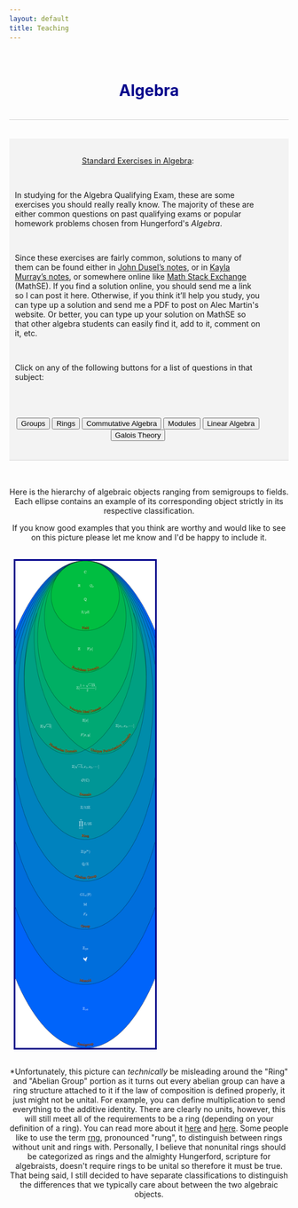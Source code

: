 ```yaml
---
layout: default
title: Teaching
---
```


<!-- Allows for LaTeX writing -->
<script type="text/javascript" async
	src="https://cdnjs.cloudflare.com/ajax/libs/mathjax/2.7.1/MathJax.js?
	config=TeX-AMS-MML_HTMLorMML">
</script>
<!-- <script type="text/javascript" async
	src="https://cdnjs.cloudflare.com/ajax/libs/mathjax/2.7.7/MathJax.js?config=default">
</script> -->
<script>
	function showDiv(myVar) {
		var x = document.getElementById(myVar);
		if (x.style.display === "none") {
			x.style.display = "block";
		} else {
			x.style.display = "none";
		}
	}
</script>


<br>
<h1 align=center style="color: darkblue">Algebra</h1>
<br>






<div style="border-top: 1px solid #d5d5d5"></div>
<br>
<br>
<div style="background-color: #f3f3f3; ">
	<br/>
	<style>
		table, th, td { border: 1px solid black; border-collapse: collapse; background: #ffffff; margin-top: 50px; margin-bottom:50px; }
		th, td { padding: 10px; }
	</style>
	<div align=center style="margin-left:10px; margin-right:50px;">
		<p><u>Standard Exercises in Algebra</u>:</p><br>
		<div align=left>
			<p>In studying for the Algebra Qualifying Exam, these are some exercises you should really really know. The majority of these are either common questions on past qualifying exams or popular homework problems chosen from Hungerford's <i>Algebra</i>.</p>
			<br>
			<p>Since these exercises are fairly common, solutions to many of them can be found either in <a href="">John Dusel’s notes</a>, or in <a href="">Kayla Murray’s notes</a>, or somewhere online like <a href="">Math Stack Exchange</a> (MathSE). If you find a solution online, you should send me a link so I can post it here. Otherwise, if you think it’ll help you study, you can type up a solution and send me a PDF to post on Alec Martin's website. Or better, you can type up your solution on MathSE so that other algebra students can easily find it, add to it, comment on it, etc.</p>
			<br>
			<p>Click on any of the following buttons for a list of questions in that subject:</p>
			<br>
		</div>
		<br>
		<br>
		<input type="button" name="answer" value="Groups" onclick="showDiv('AlgGroups')" />
		<div id="AlgGroups" align=left style="display:none; margin-left:40px;" class="answer_list" >
			<h3>Group Theory</h3>
			<br>
			<ol style="list-style-position: inside; margin-left:30px;">
				<li>Suppose that \(G\) has a subgroup \(H\) of finite index. Prove that the number of left cosets of \(H\) in \(G\) is the same as the number of right cosets.</li><br>
				<li>Consider a finite group \(G\) and \(N \triangleleft G\).
					<ol type="a" style="list-style-position: inside; margin-left:30px;">
						<li>For \(g∈G\), prove that the order of \(gN\) in \(G/N\) divides the order of \(g\) in \(G\).</li>
						<li>For a subgroup \(H\) of \(G\), prove that if \(|H|\) and \([G:N]\) are relatively prime, then \(H\) is a subgroup of \(N\).</li>
						<li>Prove that if \(|N|\) and \([G:N]\) are relatively prime, then \(N\) is the only subgroup of \(G\) with order \(|N|\).</li>
					</ol>
				</li><br>
				<li>Prove that a subgroup of index two must be normal.</li><br>
				<li>Can you find examples of a groups \(K\), \(H\), and \(G\) such that \(H \triangleleft G\) and \(K \triangleleft H\), but \(K\) is not normal in \(G\)?</li><br>
				<li>What's a finite group G with normal subgroups A and B such that
				<ol type="a" style="list-style-position: inside; margin-left:30px;">
						<li>\(A \cong B\) but \(G/A \ncong G/B\)?</li>
						<li>\(A \ncong B\) but \(G/A \cong G/B\)?</li>
					</ol>
				</li><br>
				<li>Prove that every (nontrivial) subgroup of \(\mathbb{Z}\) is cyclic.</li><br>
				<li>Let \(G\) be an abelian group, and let \(H\) be a subgroup of \(G\). Prove that if there is a homomorphism \( \varphi : G \to H\) such that \(\varphi\) restricted to \(H\) is the identity, then \(G \cong H \times \ker\varphi\).</li><br>
				<li>Suppose that \(\sigma \in S_n\) is given in cyclic notation as \((i_1 i_2 \cdots i_m)\). For \(\tau \in S_n\) prove that \(\tau\sigma\tau^{-1} = (\tau(i_1)\tau(i_2) \cdots \tau(i_m))\).</li><br>
				<li>An element of \(S_n\) may be written as a product of transpositions. Among all such ways of writing an element as a product of transpositions, there is a minimal number of transpositions necessary to write that element. For any \(n\), what is the maximum number over all elements of \(S_n\) of this minimal number of transpositions that you need to write that element?</li><br>
				<li>For a finitely generated abelian group \(G\), recall the definition of the <i>invariant factors</i> of \(G\) and of the <i>elementary divisors</i> of \(G\). For an abelian group of the following orders, write down every possibility for its list of invariant factors and elementary divisors.\[165 \quad 180 \quad 128\]</li><br>
				<li>Prove that if \(G\) is a finite noncyclic abelian group, then \(Aut(G)\) is not abelian.</li><br>
				<li>For a group \(G\) acting on a set \(X\), for an element \(x \in X\) recall the definition of the <i>orbit</i> of \(x\), denoted \(G.x\), and of the <i>stabilizer</i> of \(x\), denoted \(G_x\). Prove that \(|G.x| = [G:G_x]\).</li><br>
				<li>What is the definition of an inner automorphism of a group? Prove that the group of inner automorphisms of a group \(G\) form a normal subgroup of \(Aut(G)\). Furthermore prove that the group of inner automorphisms is isomorphic to \(G/Z(G)\), where \(Z(G)\) denotes the center of \(G\).</li><br>
				<li>Prove that if a group contains an element of order greater than two, then it must have a nontrivial automorphism.</li><br>
				<li>Prove that \(G/Z(G)\) is cyclic if and only if \(G\) is abelian.</li><br>
				<li>Related to the previous question, prove that \(Aut(G)\) being cyclic means \(G\) is abelian. What's an example of an abelian group with non-cyclic automorphism group? (<a href="https://math.stackexchange.com/questions/33254/showing-that-a-cyclic-automorphism-group-makes-a-finite-group-abelian">MathSE</a>)</li><br>
				<li>For a group \(G\) and a subgroup \(H\) of \(G\) of finite index, prove that there must exist a normal subgroup \(N\) of \(G\) contained in \(H\) that also has finite index. (<a href="https://math.stackexchange.com/questions/88719/a-group-g-with-a-subgroup-h-of-index-n-has-a-normal-subgroup-k-subset-h">MathSE</a>)</li><br>
				<li>A variation on the previous exercise: If \(G\) is a finite simple group with a subgroup \(H\) of index \(n\), show that \(G\) is isomorphic to a subgroup of \(S_n\).</li><br>
				<li>For a finite group \(G\) with subgroup \(H\) of index \(p\), if \(p\) is the smallest prime divisor of \(|G|\), then \(H\) must be normal in \(G\). (<a href="https://math.stackexchange.com/questions/164244/normal-subgroup-of-prime-index">MathSE</a>)</li><br>
				<li>Prove that a finite \(p\)-group has nontrivial center.</li><br>
				<li>Prove that if \(|G|=p^n\) for some prime integer \(p\), then \(Z(G)\) is nontrivial.</li><br>
				<li>Prove that for a normal Sylow \(p\)-subgroup \(P\) of a finite group \(G\), and an endomorphism \(\phi\) of \(G\), that \(\phi(P)\) is a subgroup of \(P\). Is this true if \(G\) is infinite?</li><br>
				<li>Prove that if \(|G| = p^2\) for some prime integer \(p\), then \(G\) is abelian.</li><br>
				<li>Suppose that \(p\) and \(q\) are prime integers such that \(p > q\). Prove that if \(|G|=p^n q\), then \(G\) cannot be simple.</li><br>
				<li>Show that a group of any of the following orders cannot be simple. (<a href="https://math.stackexchange.com/questions/280657/non-abelian-simple-group-of-order-120">MathSE</a>)\[105 \quad 120 \quad 200 \quad 250\]</li><br>
				<li>For a group \(G\), what is the definition of its commutator subgroup? Denote the commutator subgroup as \(G'\). Prove that \(G'\) is normal in \(G\), and show that for any abelian group \(A\), a homomorphism \(G \to A\) must factor through the quotient \(G/G'\).</li><br>
				<li>Recall what it means for a group to be <i>nilpotent</i> and what it means for a group to be <i>solvable</i>. Prove that a nilpotent group is solvable. (See Hungerford Chapter II, Section 7, Exercises 3 and 4 for an different characterizations of solvability and nilpotency that make this proof easier.)</li><br>
				<li>Prove that every subgroup and every homomorphic image of a solvable group is solvable.</li><br>
				<li>If \(N\) is normal in \(G\) and both \(N\) and \(G/N\) are solvable, prove that \(G\) is solvable too.</li><br>
			</ol>
			<br>
			<br>
		</div>
		<input type="button" name="answer" value="Rings" onclick="showDiv('AlgRings')" />
		<div id="AlgRings" align=left style="display:none; margin-left:40px;" class="answer_list" >
			<h3>Ring Theory</h3>
			<br>
			<ol style="list-style-position: inside; margin-left:30px;">
				<li>Prove that a finite integral domain is in fact a field.</li><br>
				<li>Recall what it means for an element of a ring to be <i>nilpotent</i>. For a commutative unital ring \(R\), prove that the set of nilpotent elements forms an ideal.</li><br>
				<li>Prove that if \(R\) is commutative and both \(a\) and \(b\) in \(R\) are nilpotent, the their sum \(a + b\) is nilpotent. Why do we need \(R\) to be commutative?</li><br>
				<li>Let \(R\) be a field of characteristic \(p \neq 0\). Show that the Frobenius map (\(r \mapsto r^p\)) is an isomorphism</li><br>
				<li>What is an example of an integral domain \(R\) and ideals \(I\) and \(J\) such that \(IJ \neq I \cap J\)?</li><br>
				<li>In a commutative unital ring, prove that maximal ideas are prime. Prove that the converse is true if your ring is a PID.</li><br>
				<li>In the category of commutative unital rings, give an example of a
					<ol type="a" style="list-style-position: inside; margin-left:30px;">
						<li>Ring that is not an Integral Domain.</li>
						<li>Integral Domain that is not a GCD Domain.</li>
						<li>Integral Domain that is not a UFD. (Bonus points if your example is a GCD Domain.)</li>
						<li>UFD that is not a PID.</li>
						<li>PID that is not a Euclidian Domain.</li>
						<li>Euclidean Domain that is not a Field.</li>
					</ol>
				</li><br>
				<li>For a commutative unital ring \(R\), an ideal \(M\) is maximal if and only if for each \(r \in R\setminus M\) there is some \(s \in R\) such that \(1 − rs \in M\).</li><br>
				<li>Recall the definition of an <i>idempotent</i> element of a ring and of a <i>central element</i> of a ring. Two elements \(a\) and \(b\) of a ring are <i>orthogonal</i> if \(ab = 0\). If \(R\) is a unital ring with idempotent element \(e\),
					<ol type="a" style="list-style-position: inside; margin-left:30px;">
						<li>then the element \(1-e\) is also idempotent,</li>
						<li>and if \(e\) is a central element of \(R\), then \(eR\) and \((1−e)R\) are ideals such that \(R = eR \times (1-e)R\).</li>
						<li>More generally, there are ideals \(\{J_i\}_{i \in 1, \cdots, n}\) of \(R\) such that \(R\) can be written as an <i>internal</i> direct sum of the \(J_i\), i.e. \(R = J_1 \oplus \cdots \oplus J_n\), if and only if \(R\) contains orthogonal central idempotents \(\{e_i\}_{i \in 1, \cdots, n}\) such that \(e_1 + \cdots + e_n = 1\) and \(J_i = e_i R\) for \(i \in \{1,…,n\}\).
						This is called the Peirce decomposition of a ring.</li>
					</ol>
				</li><br>
				<li>Recall the definition of a <i>local ring</i>. Prove that a commutative unital ring \(R\) is local if and only if for all \(a,b \in R\) we have that \(a + b = 1\) implies that either \(a\) or \(b\) is a unit.</li><br>
				<li>Prove that \(R\) is local if every non-unit of \(R\) is nilpotent.</li><br>
				<li>For a unital ring \(R\) of characteristic \(p\), let \(a\) be a nilpotent element of \(R\). Prove that \(a + 1\) is unipotent (that some power of \(a + 1\) equals \(1\)).</li><br>
				<li>What’s an example of an integral domain \(R\) with non-maximal ideal \(I\) such that \(char R = 0\) but \(char R/I \neq 0\)?</li><br>
				<li>For a commutative unital ring \(R\), suppose that \(f = a_nx^n + a_{n−1}x^{n−1} + \cdots + a_0\) is a zero divisor in \(R[x]\). Prove that there exists some \(b \in R\) such that \(b a_n = b a_{n-1}  = \cdots = b a_0 = 0\).</li><br>
				<li>For a commutative unital ring \(R\) and polynomial \(f = a_nx^n + a_{n−1}x^{n−1} + \cdots + a_0 \in R[x]\), \(f\) is a unit in \(R[x]\) if and only if \(a_0\) is a unit in \(R\) and \(a_1, \cdots, a_n\) are nilpotent.</li><br>
				<li>Suppose \(R\) is a ring such that \(r^2 = r\) for all \(r \in R\). Prove
					<ol type="a" style="list-style-position: inside; margin-left:30px;">
						<li>every element is its own additive inverse.</li>
						<li>\(R\) is commutative.</li>
						<li>every finitely generated ideal is principal. (<a href="https://math.stackexchange.com/questions/110329/finitely-generated-ideals-in-a-boolean-ring-are-principal-why">MathSE</a>)</li>
						<li>every prime ideal is maximal.</li>
					</ol>
				</li><br>
				<li>For indeterminates \(x\) and \(y\) and a field \(k\), prove that \((x,y)\) is not a principal ideal of \(k[x,y]\).</li><br>
			</ol>
			<br>
			<br>
		</div>
		<input type="button" name="answer" value="Commutative Algebra" onclick="showDiv('AlgComm')" />
		<div id="AlgComm" align=left style="display:none; margin-left:40px;" class="answer_list" >
			<h3>Commutative Algebra</h3>
			<br>
			<ol style="list-style-position: inside; margin-left:30px;">
				<li>Prove that these three characterizations of \(\text{Rad}(I)\), the <i>radical</i> of an ideal \(I\) of a commutative unital ring \(R\), are equivalent. The first one is the usual definition.
					<ol type="a" style="list-style-position: inside; margin-left:30px;">
						<li>\(\text{Rad}(I) = \{r \in R : r^n \in I, n \in \mathbb{N}\}\)</li>
						<li>\(\text{Rad}(I)\) is the intersection of all prime ideals of \(R\) that contain \(I\).</li>
						<li>\(\text{Rad}(I)\) is the pre-image of the ideal of nilpotent elements in \(R/I\).</li>
					</ol>
				It would be a good idea to prove that \(\text{Rad}(I)\) is an honest ideal of \(R\) directly from the first of these characterizations.
				</li><br>
				<li>For a multiplicative subset \(S\) of a commutative unital ring \(R\), and an ideal \(I\) of \(R\), prove that \(S^{-1} \text{Rad}(I) = \text{Rad}(S^{-1}I)\).</li><br>
				<li>What’s an example of a Noetherian integral domain that is not a PID?</li><br>
				<li>For a commutative unital ring \(R\), let \(I\) be a <i>primary</i> ideal of \(R\), which means that for \(a,b \in R\) such that \(ab \in I\), either \(a \in I\) or \(b^n \in I\) for some \(n \in N\). Let \(S\) be a multiplicative subset of \(R\) such that \(S \cap I = \emptyset\). Prove that \(S^{-1}I\) is a primary ideal of \(S^{−1}R\).</li><br>
				<li>For a commutative unital ring \(R\) and proper ideal \(I\) of \(R\), prove that \(I\) is a primary ideal if and only if the zero divisors in \(R/I\) are all nilpotent.</li><br>
				<li>For a commutative unital ring \(R\), let \(S\) be a saturated multiplicative subset \(R\), so for \(x,y \in R\) we have that if \(xy \in S\) then \(x,y \in S\). Prove that \(R \setminus S\) is a union of prime ideals of \(R\)</li><br>
				<li>For a commutative unital ring \(R\), prove that the set of zero divisors of \(R\) is a union of prime ideals.</li><br>
			</ol>
			<br>
			<br>
		</div>
		<input type="button" name="answer" value="Modules" onclick="showDiv('AlgMods')" />
		<div id="AlgMods" align=left style="display:none; margin-left:40px;" class="answer_list" >
			<h3>Modules</h3>
			<br>
			<ol style="list-style-position: inside; margin-left:30px;">
				<li>Recall what it means for arbitrary extension of rings, \(A \subset B\), to be <i>finite</i> and <i>free</i>.
					<ol type="a" style="list-style-position: inside; margin-left:30px;">
						<li>Let \(\{b_1, \cdots, b_n\}\) be a free basis for \(A \subset B\). If \(b = a_1b_1 + \cdots + a_nb_n\) for each \(a_i \in A\) and some \(a_s\) is a unit, show one may replace \(b_s\) with \(b\) to obtain another free basis.</li>
						<li>Show that the natural inclusion \(\mathbb{Q}[x] \hookrightarrow \mathbb{Q}[x,y]/\langle y^3 - x^2 y^2 + 7xy - 11x^{100} \rangle\) is finite and free.</li>
						<li>Show that \(\mathbb{F}_p[x^p] \subset \mathbb{F}_p[x]\) is finite and free. What's the canonical free basis for this extension?</li>
						<li>Let \(R = \mathbb{F}_p[x_1, \cdots, x_n]\). Then each extension in \(\cdots \subset R^{p^k} \subset \cdots \subset R^{p^2} \subset R^p \subset R \subset R^{1/p} \subset \cdots\) is finite and free.</li>
					</ol>
				</li><br>
				<li>For unital ring \(R\), recall what it means for a unitary \(R\)-module to be <i>simple</i>. Prove that a simple \(R\)-module \(M\) must be cyclic, and that the ring \(\text{End}_R(M)\) is a division ring. What about the converse? Is it true that if \(\text{End}_R(M)\) is a division ring then \(M\) must be simple?</li><br>
				<li>For a commutative unital ring \(R\) and left \(R\)-modules \(M\) and \(N\), does \(\text{Hom}_R(M,N)\) have any sort of \(R\)-module structure? Is it necessary to assume that \(R\) is commutative? What if \(M\) is a right \(R\)-module instead? (<a href="https://math.stackexchange.com/questions/637807/why-is-operatornamehomm-n-not-necessarily-an-r-module">MathSE</a>)</li><br>
				<li>For a ring \(R\), consider the commutative diagram
				$$\require{AMScd} \begin{CD}
				0 @>>> A @>{f_1}>> B @>{f_2}>> C @>>> 0\\
				@. @. @V{\phi_2}VV @. @.\\
				0 @>>> X @>{g_1}>> Y @>{g_2}>> Z @>>> 0\\
				\end{CD}$$
				in the category of \(R\)-modules such that the top and bottom rows are exact. Suppose that there is a some map \(\phi_1 \in \text{Hom}_R(A,X)\) such that \(\phi_2 \circ f_1 = g_1 \circ \phi_1\). Prove that there exists some map \(\phi_3 \in \text{Hom}_R(C,Z)\) such that \(\phi_3 \circ f_2 = g_2 \circ \phi_2\).</li><br>
				<li>Suppose that \(P\) is a projective \(R\)-module, and is the homomorphic image of some \(R\)-module \(M\). Prove that \(P\) is isomorphic to a direct summand of \(M\). What is the analogous fact to this one concerning injective \(R\)-modules?</li><br>
				<li>For a unital ring \(R\), in the category \(R-\text{Mod}\), a free module is projective.</li><br>
				<li>More generally than the previous problem, consider the three following adjectives that could describe an \(R\)-module: \(\text{free} \quad \text{projective} \quad \text{torsion-free}\)<br>
				Which of these properties of an \(R\)-module imply another, and which don't? Provide proofs and counterexamples.</li><br>
				<li>Prove that a direct sum of \(R\)-modules \(\oplus_{i \in I} P_i\) is projective if and only if each \(P_i\) is projective.</li><br>
				<li>Prove that \(\mathbb{Q}\) is not a projective \(\mathbb{Z}\)-module. What is an example of a projective \(\mathbb{Z}\)-module?</li><br>
				<li>Recall the definition of a \(\mathbb{Z}\)-module (abelian group) being <i>divisible</i>. Prove that a unitary \(\mathbb{Z}\)-module is injective if an only if it is divisible.</li><br>
				<li>Suppose that in the category \(R\)-mod, for any object \(D\) the functor \(\text{Hom}_R(D,−)\) preserves the exactness of the sequence \[0 \to A \to B \to C \to 0.\] Prove that this sequence must split. Prove the converse of this statement too.</li><br>
				<li>For a unital ring \(R\) and a unitary left \(R\)-module \(M\), write out the details of the left \(R\)-module isomorphism \(M \cong \text{Hom}_R(R,M)\).</li><br>
				<li>For a left \(R\)-module \(M\), write down the details of the natural homomorphism of \(R\)-modules \(\theta_M : A \to A^{**}\). Prove that \(\theta_M\) is an isomorphism if \(R\) is unital and \(M\) is free with finite basis over \(R\).</li><br>
				<li>For a homomorphism of left \(R\)-modules \(f: M \to N\), write down the details of the natural map \(f^∗: M^{∗∗} \to N^{∗∗}\) such that the following diagram commutes:
					$$ \require{AMScd} \begin{CD}
					M @>{\theta_M}>> M^{\ast\ast}\\
					@V{f}VV @VV{f^\ast}V\\
					N @>{\theta_N}>> N^{\ast\ast}\\
					\end{CD} $$</li><br>
				<li>For a unital ring \(R\) and a unitary left \(R\)-module \(M\), write out the details of the left \(R\)-module isomorphism \(R \otimes_R M \cong M\).</li><br>
				<li>For integers \(m\) and \(n\), write out the details of the \(\mathbb{Z}\)-bimodule isomorphism \(\mathbb{Z}/(m) \otimes_\mathbb{Z} \mathbb{Z}/(n) \cong \mathbb{Z}/(m,n)\). (<a href="https://math.stackexchange.com/questions/72284/proof-of-mathbbz-m-mathbbz-otimes-mathbbz-mathbbz-n-mathbbz">MathSE</a>)</li><br>
				<li>Let \(S\) be a two-sided ideal of a ring \(R\) and let \(SM\) denote the abelian subgroup of an \(R\)-module \(M\) generated by elements of the form \(sm\) for \(s \in S\) and \(m \in M\). Show that \(SM\) is an honest submodule of \(M\), describe the natural left \(R\)-module structure on \((R/S) \otimes_R M\), and show that \((R/S)\otimes_R M \cong M/SM\) as left \(R\)-modules.</li><br>
				<li>Suppose that \(A\) and \(A'\) are left \(R\)-modules and \(B\) and \(B'\) are right \(R\)-modules. Take \(f \in Hom(A,A')\) and \(g \in \text{Hom}(B,B')\). Is it necessarily true that \[\ker(f \otimes g) \cong (\ker f \otimes B) + (A \otimes \ker g)?\]</li><br>
				<li>Give examples of a commutative ring \(R\), of \(R\)-modules \(M\), \(M'\), and \(N\), and of a map \(f \in \text{Hom}(M,M')\) such that
					<ol type="a" style="list-style-position: inside; margin-left:30px;">
						<li>\(f\) is injective, but \(1 \otimes f : N \otimes M \to N \otimes M'\) is not injective.</li>
						<li>\(f\) is surjective, but \(f^∗ :\text{Hom}(N,M) \to \text{Hom}(N,M')\), where \(f^∗(h) = f \circ h\), is not surjective.</li>
					</ol></li><br>
				<li>For a ring \(R\) and left \(R\)-modules \(M\) and \(N\), write down the details of the homomorphism of abelian groups \(M^∗ \otimes_R N \to \text{Hom}_R(M,N)\). Prove that this homomorphism is an isomorphism if \(R\) is a field and \(M\) and \(N\) are finite-dimensional vector spaces over \(R\).</li><br>
				<li>Let \(R\) be an integral domain. For an \(R\)-module \(M\), define \(\tau(M) = \{m \in M : \mathcal{O}_m \neq \emptyset\}\), where \(\mathcal{O}_m\) is the annihilator of \(m\) in \(R\). Prove that \(\tau\) induces a left-exact functor from \(R\)-mod to the category of torsion \(R\)-modules, where \(M \mapsto \tau(M)\) and \(f \mapsto f\mid_{\tau(M)}\). Why do we need the assumption that \(R\) is an integral domain?</li><br>
				<li>Let \(R\) be a PID, and let \(M\) be a unitary left \(R\)-module. For \(s \in R\) recall the definition of a couple of our favorite submodules of \(M\): \(sM = \{sm : m \in M\}\) and \(M[s] = \{ m \in M : sm = 0 \}\). Let \(p\) be a prime element of \(R\). Additionally, recall the definition of a <i>cyclic</i> \(R\)-module, and let \(N\) be a cyclic \(R\)-module of order \(r \in R\).
					<ol type="a" style="list-style-position: inside; margin-left:30px;">
						<li>What is the natural way to define \(M/pM\) as a vector space over \(R/(p)\)?</li>
						<li>What is the natural way to define \(M[p]\) as a vector space over \(R/(p)\)?</li>
						<li>Supposing \(s\) is relatively prime to \(r\), prove that \(sN = N\) and \(N[s] = 0\).</li>
						<li>Suppose \(s\) divides \(r\), so there is some \(k\) such that \(sk = r\). Prove that \(sN \cong R/(k)\) and \(N[s] \cong R/(s)\).</li>
					</ol>
				</li><br>
			</ol>
			<br>
			<br>
		</div>
		<input type="button" name="answer" value="Linear Algebra" onclick="showDiv('AlgLinAlg')" />
		<div id="AlgLinAlg" align=left style="display:none; margin-left:40px;" class="answer_list" >
			<h3>Linear Algebra</h3>
			<br>
			<ol style="list-style-position: inside; margin-left:30px;">
				<li>For a division ring \(D\), let \(V_i\) be a finite dimensional vector space over \(D\) for \(i \in \{ 1, \cdots, k\}\). Suppose the sequence \[0 \to V_1 \to V_2 \to \cdots \to V_k \to 0\] is exact. Prove that \(\sum_{i=1}^{k} (-1)^{-i}\text{dim}_D (V_i) = 0\)</li><br>
				<li>Prove that if \(A\) and \(B\) are invertible matrices over a field \(k\), then \(A + \lambda B\) is invertible for all but finitely many \(\lambda \in k\).</li><br>
				<li>For the ring of \(n \times n\) matrices over a commutative unital ring \(R\), which we'll denote \(\text{Mat}_n(R)\), recall the definition of the <i>determinant</i> map \(\text{det}: \text{Mat}_n(R) \to R\). For \(A \in \text{Mat}_n(R)\) also recall the definition of the <i>classical adjoint</i> \(A^\alpha\) of \(A\)
					<ol type="a" style="list-style-position: inside; margin-left:30px;">
						<li>\(\text{det}(A^\alpha) = \text{det}(A)^{n-1}\)</li>
						<li>\((A^\alpha)^\alpha = \text{det}(A)^{n-2}A\)</li>
					</ol>
				</li><br>
				<li>If \(R\) is an integral domain and \(A\) is an \(n \times n\) matrix over \(R\), prove that if a system of linear equations \(Ax = 0\) has a nonzero solution then \(\text{det}A = 0\). Is the converse true? What if we drop the assumption that \(R\) is an integral domain?</li><br>
				<li>What is the companion matrix \(M\) of the polynomial \(f = x^2 - x + 2\) over \(\mathbb{C}\)? Prove that \(f\) is the minimal polynomial of \(M\).</li><br>
				<li>Suppose that \(\phi\) and \(\psi\) are commuting endomorphisms of a finite dimensional vector space \(E\) over a field \(k\), so \(\phi\psi = \psi\phi\).
					<ol type="a" style="list-style-position: inside; margin-left:30px;">
						<li>Prove that if \(k\) is algebraically closed, then \(\phi\) and \(\psi\) have a common eigenvector.</li>
						<li>Prove that if \(E\) has a basis consisting of eigenvectors of \(\phi\) and \(E\) has a basis consisting of eigenvectors of \(\psi\), then \(E\) has a basis consisting of vectors that are eigenvectors for both \(\phi\) and \(\psi\) simultaneously.</li>
					</ol>
				</li><br>
			</ol>
			<br>
			<br>
		</div>
		<input type="button" name="answer" value="Galois Theory" onclick="showDiv('AlgGal')" />
		<div id="AlgGal" align=left style="display:none; margin-left:40px;" class="answer_list" >
			<h3>Galois Theory</h3>
			<br>
			<ol style="list-style-position: inside; margin-left:30px;">
				<li>Suppose that for an extension field \(F\) over \(K\) and for \(a \in F\), we have that \(b \in F\) is algebraic over \(K(a)\) but transcendental over \(K\). Prove that \(a\) is algebraic over \(K(b)\).</li><br>
				<li>Suppose that for a field \(F/K\) that \(a \in F\) is algebraic and has odd degree over \(K\). Prove that \(a^2\) is also algebraic and has odd degree over \(K\), and furthermore that \(K(a) = K(a^2)\).</li><br>
				<li>For a polynomial \(f \in K[x]\), prove that if \(r \in F\) is a root of \(f\) then for any \(\sigma \in \text{Aut}_K(F)\), \(\sigma(r)\) is also a root of \(f\).</li><br>
				<li>Prove that as extensions of \(\mathbb{Q}\), \(\mathbb{Q}(x)\) is Galois over \(\mathbb{Q}(x^2)\) but not over \(\mathbb{Q}(x^3)\).</li><br>
				<li>If \(F\) is _______ over \(E\), and \(E\) is _______ over \(K\), is \(F\) necessarily _______ over \(K\)? Answer this question for each of the words "algebraic," "normal," and "separable" in the blanks.</li><br>
				<li>If \(F\) is _______ over \(K\), and \(E\) is an intermediate extension of \(F\) over \(K\), is \(F\) necessarily _______ over \(E\)? Answer this question for each of the words "algebraic", "normal", and "separable" in the blanks.</li><br>
				<li>If \(F\) is some (not necessarily Galois) field extension over \(K\) such that \([F:K] = 6\) and \(\text{Aut}_K(F) \cong S_3\), then \(F\) is the splitting field of an irreducible cubic over \(K[x]\).</li><br>
				<li>Recall the definition of the <i>join</i> of two subgroups \(H \vee G\) (or \(H + G\)). For \(F\) a finite dimensional Galois extension over \(K\) and let \(A\) and \(B\) be intermediate extensions. Prove that
					<ol type="a" style="list-style-position: inside; margin-left:30px;">
						<li>\(\text{Aut}_{AB}(F) = \text{Aut}_A(F) \cap \text{Aut}_B(F)\)</li>
						<li>\(\text{Aut}_{A \cap B}(F) = \text{Aut}_A(F) \vee \text{Aut}_B(F)\)</li>
					</ol></li><br>
				<li>For a field \(K\) take \(f \in K[x]\) and let \(n = \text{deg}(f)\). Prove that for a splitting field \(F\) of \(f\) over \(K\) that \([F:K] \leq n!\). Furthermore prove that \([F:K]\) divides \(n!\).</li><br>
				<li>Let \(F\) be the splitting field of \(f \in K[x]\) over \(K\). Prove that if \(g \in K[x]\) is irreducible and has a root in \(F\), then \(g\) splits into linear factors over \(F\).</li><br>
				<li>Prove that a finite field cannot be algebraically closed.</li><br>
				<li>For \(u = \sqrt{2 + \sqrt{2}}\), what is the Galois group of \(\mathbb{Q}(u)\) over \(\mathbb{Q}\)? What are the intermediate fields of the extension \(\mathbb{Q}(u)\) over \(\mathbb{Q}\)?</li><br>
				<li>Characterize the splitting field and all intermediate fields of the polynomial \((x^2 - 2)(x^2 - 3)(x^2 - 5)\) over \(\mathbb{Q}\). Using this characterization, find a primitive element of the splitting field.</li><br>
				<li>Characterize the splitting field and all intermediate fields of the polynomial \(x^4 - 3\) over \(\mathbb{Q}\)</li><br>
				<li>Consider the polynomial \(f = x^3 − x + 1\) in \(\mathbb{F}_3[x]\). Prove that \(f\) is irreducible. Calculate the degree of the splitting field of \(f\) over \(\mathbb{F}_3\) and the cardinality of the splitting field of \(f\).</li><br>
				<li>Given an example of a finite extension of fields that has infinitely many intermediate fields.</li><br>
				<li>Let \(u = \sqrt{3 + \sqrt{2}}\). Is \(\mathbb{Q}(u)\) a splitting field of \(u\) over \(\mathbb{Q}\)? (<a href="https://math.stackexchange.com/questions/1817583/is-sqrt7-in-mathbbq-left-sqrt3-sqrt2-right">MathSE</a>)</li><br>
				<li>Prove that the multiplicative group of units of a finite field must be cyclic, and so is generated by a single element.</li><br>
				<li>Prove that \(\mathbb{F}_{p^n}\) is the splitting field of \(x^{p^n} - x\) over \(\mathbb{F}_p\).</li><br>
				<li>Prove that for any positive integer \(n\) there is an irreducible polynomial of degree \(n\) over \(\mathbb{F}_p\).</li><br>
				<li>Recall the definition of a <i>perfect</i> field. Give an example of an imperfect field, and the prove that every finite field is perfect.</li><br>
				<li>For \(n > 2\) let \(\zeta_n\) denote a primitive \(n\)th root of unity over \(\mathbb{Q}\). Prove that \[[\mathbb{Q}(\zeta_n + \zeta_n^{-1} : \mathbb{Q})] = \frac{1}{2}\varphi(n)\] where \(\varphi\) is Euler's totient function.</li><br>
				<li>Suppose that a field \(K\) with characteristic not equal to \(2\) contains an primitive \(n\)th root of unity for some odd integer \(n\). Prove that \(K\) must also contain a primitive \(2n\)th root of unity.</li><br>
				<li>Prove that the Galois group of the polynomial \(x^n - 1\) over \(\mathbb{Q}\) is abelian. (<a href="https://math.stackexchange.com/questions/721864/prove-that-the-galois-group-of-xn-1-is-abelian-over-the-rationals">MathSE</a>)</li><br>
			</ol>
			<br>
			<br>
		</div>
	</div>
	<br>
	<br>
</div>





<div style="border-top: 1px solid #d5d5d5"></div>
<br>
<br>
<div align="center">
	<p>Here is the hierarchy of algebraic objects ranging from semigroups to fields. Each ellipse contains an example of its corresponding object strictly in its respective classification.</p>
	<p>If you know good examples that you think are worthy and would like to see on this picture please let me know and I'd be happy to include it.</p>
</div>
<br>

<div>
	<img src="/pictures/AlgebraicHierarchy.png" align="center" width="50%" height="50%" style="border:3px solid darkblue; margin-left:8px; margin-right:30px;">
	<br>
</div>

<div align="center">
	<br>
	<p>*Unfortunately, this picture can <em>technically</em> be misleading around the "Ring" and "Abelian Group" portion as it turns out every abelian group can have a ring structure attached to it if the law of composition is defined properly, it just might not be unital. For example, you can define multiplication to send everything to the additive identity. There are clearly no units, however, this will still meet all of the requirements to be a ring (depending on your definition of a ring). You can read more about it <a href="https://math.stackexchange.com/questions/93409/does-every-abelian-group-admit-a-ring-structure">here</a> and <a href="https://math.stackexchange.com/questions/432812/when-is-there-a-ring-structure-on-an-abelian-group-a">here</a>. Some people like to use the term <a href="https://en.wikipedia.org/wiki/Rng_(algebra)">rng</a>, pronounced "rung", to distinguish between rings without unit and rings with. Personally, I believe that nonunital rings should be categorized as rings and the almighty Hungerford, scripture for algebraists, doesn't require rings to be unital so therefore it must be true. That being said, I still decided to have separate classifications to distinguish the differences that we typically care about between the two algebraic objects.</p>
</div>
<br clear="all" />
